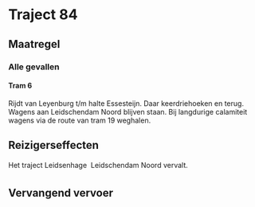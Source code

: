 # Traject 84
## Maatregel
### Alle gevallen

#### Tram 6
Rijdt van Leyenburg t/m halte Essesteijn. Daar keerdriehoeken en terug.
Wagens aan Leidschendam Noord blijven staan. Bij langdurige calamiteit wagens via de route van tram 19 weghalen.

## Reizigerseffecten
Het traject Leidsenhage  Leidschendam Noord vervalt.

## Vervangend vervoer